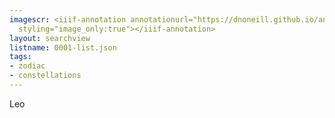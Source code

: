 ```yaml
---
imagescr: <iiif-annotation annotationurl="https://dnoneill.github.io/annotate/annotations/0001-10.json"
  styling="image_only:true"></iiif-annotation>
layout: searchview
listname: 0001-list.json
tags:
- zodiac
- constellations
---
```

Leo